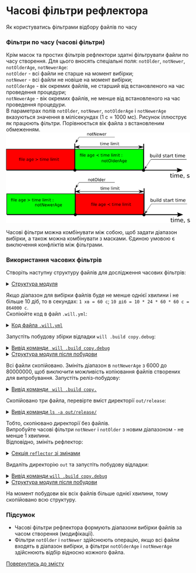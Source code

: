 # Часові фільтри рефлектора  

Як користуватись фільтрами відбору файлів по часу

### Фільтри по часу (часові фільтри)  
Крім масок та простих фільтрів рефлектори здатні фільтрувати файли по часу створення. Для цього вносять спеціальні поля: `notOlder`, `notNewer`, `notOlderAge`, `notNewerAge`:  
`notOlder` - всі файли не старше на момент вибірки;  
`notNewer` - всі файли не новіше на момент вибірки;  
`notOlderAge` - вік окремих файлів, не старший від встановленого на час проведення процедури;  
`notNewerAge` - вік окремих файлів, не менше від встановленого на час проведення процедури.  
В параметрах полів `notOlder`, `notNewer`, `notOlderAge` і `notNewerAge` вказуються значення в мілісекундах (1 с = 1000 мс). Рисунок іллюструє як працюють фільтри. Порівнюється вік файла з встановленим обмеженням.  
![time.filter](./Images/time.filter.png)  

Часові фільтри можна комбінувати між собою, щоб задати діапазон вибірки, а також можна комбінувати з масками. Єдиною умовою є виключення конфліктів між фільтрами.  

### Використання часових фільтрів  
Створіть наступну структуру файлів для дослідження часових фільтрів:  

<details>
  <summary><u>Структура модуля</u></summary>

```
timeFilters
     ├── proto
     │     ├── proto.two
     │     │     └── script.js
     │     ├── files
     │     │     ├── manual.md
     │     │     └── tutorial.md
     │     ├── build.txt.js
     │     └── package.json  
     └── .will.yml       

```

</details>

Якщо діапазон для вибірки файлів буде не менше однієї хвилини і не більше 10 діб, то в секундах: `1 хв = 60 с`; `10 діб = 10 * 24 * 60 * 60 с = 864000 с`.  
Скопіюйте код в файл `.will.yml`:  

<details>
  <summary><u>Код файла <code>.will.yml</code></u></summary>

```yaml
about :

  name : timeFilter
  description : "To use reflector time filters"
  version : 0.0.1

path :

  in : '.'
  out : 'out'
  proto : './proto'
  out.debug :
    path : './out/debug'
    criterion :
      debug : 1
  out.release :
    path : './out/release'
    criterion :
      debug : 0

reflector :

  reflect.copy.:
    recursive: 2
    src:
      filePath: ./proto
      notNewerAge : 6000
      notOlderAge : 864000000
    dst:
      filePath: path::out.*=1
    criterion:
      debug: [ 0,1 ]

step :

  reflect.copy :
    inherit : predefined.reflect
    reflector : reflect.*
    criterion :
       debug : [ 0,1 ]

build :

  copy :
    criterion :
      debug : [ 0,1 ]
    steps :
      - reflect.*

```

</details>


Запустіть побудову збірки відладки `will .build copy.debug`:  

<details>
  <summary><u>Вивід команди <code> will .build copy.debug</code></u></summary>

```
[user@user ~]$ will .build copy.debug
...
  Building copy.debug
   + reflect.copy.debug reflected 8 files /path_to_file/ : out/debug <- proto in 0.390s
  Built copy.debug in 0.432s

```

</details>
<details>
  <summary><u>Структура модуля після побудови</u></summary>

```
timeFilters
     ├── proto
     │     ├── proto.two
     │     │     └── script.js
     │     ├── files
     │     │     ├── manual.md
     │     │     └── tutorial.md
     │     ├── build.txt.js
     │     └── package.json  
     ├── out
     │     └── debug
     │           ├── proto.two
     │           │     └── script.js
     │           ├── files
     │           │     ├── manual.md
     │           │     └── tutorial.md
     │           ├── build.txt.js
     │           └── package.json    
     └── .will.yml       

```

</details>

Всі файли скопійовано. Змініть діапазон в `notNewerAge` з 6000 до 80000000, щоб виключити можливість копіювання файлів створених для випробування. Запустіть реліз-побудову:  

<details>
  <summary><u>Вивід команди <code> will .build copy.</code></u></summary>

```
[user@user ~]$ will .build copy.
...
  Building copy.
   + reflect.copy. reflected 3 files /path_to_file/ : out/release <- proto in 0.311s
  Built copy. in 0.358s

```

</details>

Скопійовано три файла, перевірте вміст директорії `out/release`:  

<details>
  <summary><u>Вивід команди <code>ls -a out/release/</code></u></summary>

```
[user@user ~]$ ls -a out/release/
.  ..  files  proto.two

```

</details>

Тобто, скопіювано директорії без файлів.  
Випробуйте часові фільтри `notNewer` i `notOlder` з новим діапазоном - не менше 1 хвилини.  
Відповідно, змініть рефлектор:  

<details>
  <summary><u>Секція <code>reflector</code> зі змінами</u></summary>

```yaml
reflector :

  reflect.copy.:
    recursive: 2
    src:
      filePath: ./proto
      notOlder : 60000
    dst:
      filePath: path::out.*=1
    criterion:
      debug: [ 0,1 ]

```

</details>

Видаліть директорію `out` та запустіть побудову відладки:  

<details>
  <summary><u>Вивід команди <code>will .build copy.debug</code></u></summary>

```
[user@user ~]$ will .build copy.debug
...
  Building copy.debug
   + reflect.copy. reflected 8 files /path_to_file/ : out/debug <- proto in 0.311s
  Built copy. in 0.358s

```

</details>
<details>
  <summary><u>Структура модуля після побудови</u></summary>

```
timeFilters
     ├── proto
     │     ├── proto.two
     │     │     └── script.js
     │     ├── files
     │     │     ├── manual.md
     │     │     └── tutorial.md
     │     ├── build.txt.js
     │     └── package.json  
     ├── out
     │     └── debug
     │           ├── proto.two
     │           │     └── script.js
     │           ├── files
     │           │     ├── manual.md
     │           │     └── tutorial.md
     │           ├── build.txt.js
     │           └── package.json    
     └── .will.yml       

```

</details>

На момент побудови вік всіх файлів більше однієї хвилини, тому скопійовано всю структуру.

### Підсумок
- Часові фільтри рефлектора формують діапазони вибірки файлів за часом створення (модифікації).  
- Фільтри `notOlder` і `notNewer` здійснюють операцію, якщо всі файли входять в діапазон вибірки, а фільтри `notOlderAge` і `notNewerAge` здійснюють відбір відносно кожного файла.

[Повернутись до змісту](../README.md#tutorials)
